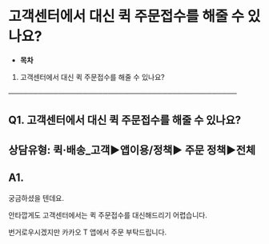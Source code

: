 # 고객센터에서 대신 퀵 주문접수를 해줄 수 있나요?

* **목차**

1. 고객센터에서 대신 퀵 주문접수를 해줄 수 있나요?

──────────────────────────────────────────────

**Q1. 고객센터에서 대신 퀵 주문접수를 해줄 수 있나요?**
-----------------------------------

상담유형: **퀵·배송\_고객▶앱이용/정책▶ 주문 정책▶전체**
-----------------------------------

**A1.**
-------

궁금하셨을 텐데요.

안타깝게도 고객센터에서는 퀵 주문접수를 대신해드리기 어렵습니다.   
  
번거로우시겠지만 카카오 T 앱에서 주문 부탁드립니다.